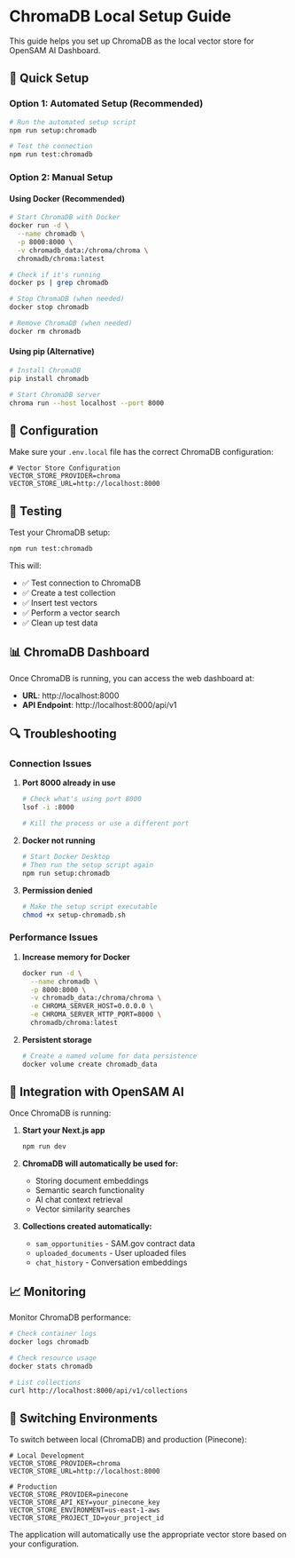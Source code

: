 # ChromaDB Local Setup Guide

This guide helps you set up ChromaDB as the local vector store for OpenSAM AI Dashboard.

## 🚀 Quick Setup

### Option 1: Automated Setup (Recommended)

```bash
# Run the automated setup script
npm run setup:chromadb

# Test the connection
npm run test:chromadb
```

### Option 2: Manual Setup

#### Using Docker (Recommended)

```bash
# Start ChromaDB with Docker
docker run -d \
  --name chromadb \
  -p 8000:8000 \
  -v chromadb_data:/chroma/chroma \
  chromadb/chroma:latest

# Check if it's running
docker ps | grep chromadb

# Stop ChromaDB (when needed)
docker stop chromadb

# Remove ChromaDB (when needed)
docker rm chromadb
```

#### Using pip (Alternative)

```bash
# Install ChromaDB
pip install chromadb

# Start ChromaDB server
chroma run --host localhost --port 8000
```

## 🔧 Configuration

Make sure your `.env.local` file has the correct ChromaDB configuration:

```env
# Vector Store Configuration
VECTOR_STORE_PROVIDER=chroma
VECTOR_STORE_URL=http://localhost:8000
```

## 🧪 Testing

Test your ChromaDB setup:

```bash
npm run test:chromadb
```

This will:
- ✅ Test connection to ChromaDB
- ✅ Create a test collection
- ✅ Insert test vectors
- ✅ Perform a vector search
- ✅ Clean up test data

## 📊 ChromaDB Dashboard

Once ChromaDB is running, you can access the web dashboard at:
- **URL**: http://localhost:8000
- **API Endpoint**: http://localhost:8000/api/v1

## 🔍 Troubleshooting

### Connection Issues

1. **Port 8000 already in use**
   ```bash
   # Check what's using port 8000
   lsof -i :8000
   
   # Kill the process or use a different port
   ```

2. **Docker not running**
   ```bash
   # Start Docker Desktop
   # Then run the setup script again
   npm run setup:chromadb
   ```

3. **Permission denied**
   ```bash
   # Make the setup script executable
   chmod +x setup-chromadb.sh
   ```

### Performance Issues

1. **Increase memory for Docker**
   ```bash
   docker run -d \
     --name chromadb \
     -p 8000:8000 \
     -v chromadb_data:/chroma/chroma \
     -e CHROMA_SERVER_HOST=0.0.0.0 \
     -e CHROMA_SERVER_HTTP_PORT=8000 \
     chromadb/chroma:latest
   ```

2. **Persistent storage**
   ```bash
   # Create a named volume for data persistence
   docker volume create chromadb_data
   ```

## 🎯 Integration with OpenSAM AI

Once ChromaDB is running:

1. **Start your Next.js app**
   ```bash
   npm run dev
   ```

2. **ChromaDB will automatically be used for:**
   - Storing document embeddings
   - Semantic search functionality
   - AI chat context retrieval
   - Vector similarity searches

3. **Collections created automatically:**
   - `sam_opportunities` - SAM.gov contract data
   - `uploaded_documents` - User uploaded files
   - `chat_history` - Conversation embeddings

## 📈 Monitoring

Monitor ChromaDB performance:

```bash
# Check container logs
docker logs chromadb

# Check resource usage
docker stats chromadb

# List collections
curl http://localhost:8000/api/v1/collections
```

## 🔄 Switching Environments

To switch between local (ChromaDB) and production (Pinecone):

```env
# Local Development
VECTOR_STORE_PROVIDER=chroma
VECTOR_STORE_URL=http://localhost:8000

# Production
VECTOR_STORE_PROVIDER=pinecone
VECTOR_STORE_API_KEY=your_pinecone_key
VECTOR_STORE_ENVIRONMENT=us-east-1-aws
VECTOR_STORE_PROJECT_ID=your_project_id
```

The application will automatically use the appropriate vector store based on your configuration. 